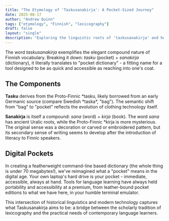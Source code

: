 ```yaml
---
title: "The Etymology of 'Taskusanakirja': A Pocket-Sized Journey"
date: 2025-08-17
author: "Andrew Quinn"
tags: ["etymology", "Finnish", "lexicography"]
draft: false
layout: "single"
description: "Exploring the linguistic roots of 'taskusanakirja' and how a pocket dictionary evolved for the digital age."
---
```


The word _taskusanakirja_ exemplifies the elegant compound nature of Finnish vocabulary. Breaking it down: _tasku_ (pocket) + _sanakirja_ (dictionary), it literally translates to "pocket dictionary" - a fitting name for a tool designed to be as quick and accessible as reaching into one's coat.

## The Components

**Tasku** derives from the Proto-Finnic \*tasku, likely borrowed from an early Germanic source (compare Swedish \*taska\*, "bag"). The semantic shift from "bag" to "pocket" reflects the evolution of clothing technology itself.

**Sanakirja** is itself a compound: _sana_ (word) + _kirja_ (book). The word _sana_ has ancient Uralic roots, while the Proto-Finnic \*kirja is more mysterious. The original sense was a decoration or carved or embroidered pattern, but its secondary sense of writing seems to develop after the introduction of literacy to Finnic speakers.

## Digital Pockets

In creating a featherweight command-line based dictionary (the whole thing is under 70 megabytes!), we've reimagined what a "pocket" means in the digital age. Your own laptop's hard drive is your pocket - immediate, accessible, always at hand. Tools for language learning have always held portability and accessibility at a premium, from leather-bound pocket editions to what we have here, in your humble terminal emulator.

This intersection of historical linguistics and modern technology captures what Taskusanakirja aims to be: a bridge between the scholarly tradition of lexicography and the practical needs of contemporary language learners.

